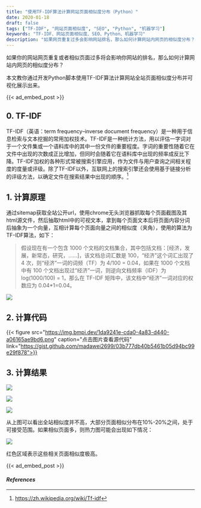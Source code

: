 ```yaml
---
title: "使用TF-IDF算法计算网站页面相似度分布（Python）"
date: 2020-01-18
draft: false
tags: ["TF-IDF", "网站页面相似度", "SEO", "Python", "机器学习"]
keywords: "TF-IDF、网站页面相似度、SEO、Python、机器学习"
description: "如果网页重复过多会影响网站排名，那么如何计算网站内网页的相似度分布？本文教你通过开发Python脚本使用TF-IDF计算网站全站页面相似度分布并可视化展示出来"
---
```


如果你的网站网页重复或者相似页面过多将会影响你网站的排名，那么如何计算网站内网页的相似度分布？

本文教你通过开发Python脚本使用TF-IDF算法计算网站全站页面相似度分布并可视化展示出来。

{{< ad_embed_post >}}

## 0. TF-IDF

TF-IDF（英语：term frequency–inverse document frequency）是一种用于信息检索与文本挖掘的常用加权技术。TF-IDF是一种统计方法，用以评估一字词对于一个文件集或一个语料库中的其中一份文件的重要程度。字词的重要性随着它在文件中出现的次数成正比增加，但同时会随着它在语料库中出现的频率成反比下降。TF-IDF加权的各种形式常被搜索引擎应用，作为文件与用户查询之间相关程度的度量或评级。除了TF-IDF以外，互联网上的搜索引擎还会使用基于链接分析的评级方法，以确定文件在搜索结果中出现的顺序。[^0]

## 1. 计算原理

通过sitemap获取全站公开url，使用chrome无头浏览器抓取每个页面截图及其html源文件，然后抽取html中的可视文本，拿到每个页面文本后将页面内容分词后抽象为一个向量，互相计算每个页面向量之间的相似度（夹角），使用的算法为TF-IDF算法，如下：

> 	假设现在有一个包含 1000 个文档的文档集合，其中包括文档：[经济，发展，新常态，研究，……]，该文档总词汇数是 100，“经济”这个词汇出现了 4 次，则“经济”一词的词频（TF）为 4/100 = 0.04，如果在 1000 个文档中有 100 个文档出现过“经济”一词，则逆向文档频率（IDF）为 log(1000/100) = 1，那么在 TF-IDF 矩阵中，该文档中“经济”一词对应的权数应为 0.04*1=0.04。

![](https://img.bmpi.dev/27040f39-7e25-49ae-b0ca-9e90c94e0a8e.png)

## 2. 计算代码

{{< figure src="https://img.bmpi.dev/1da9241e-cda0-4a83-d440-a06165ae9bd6.png" caption="点击图片查看源代码" link="https://gist.github.com/madawei2699/03b777db40b5461b05d94bc99e29f878">}}

## 3. 计算结果

![](https://img.bmpi.dev/9366940c-2ba6-68a9-7168-be779c5ce8d2.png)

![](https://img.bmpi.dev/bd6342c1-5978-da7e-b960-10c0f48cdea9.png)

![](https://img.bmpi.dev/235d40b4-879f-ae1a-e266-efe453d7350d.png)

从上图可以看出全站相似度并不高，大部分页面相似分布在10%-20%之间，处于可接受范围。如果相似页面多，则热力图可能会出现如下情况：

![](https://img.bmpi.dev/3d01a59b-52e6-31ac-d73f-e7ef1db51c93.png)

红色区域表示这些相关页面相似度极高。

{{< ad_embed_post >}}

#### *References*
[^0]: <https://zh.wikipedia.org/wiki/Tf-idf>
